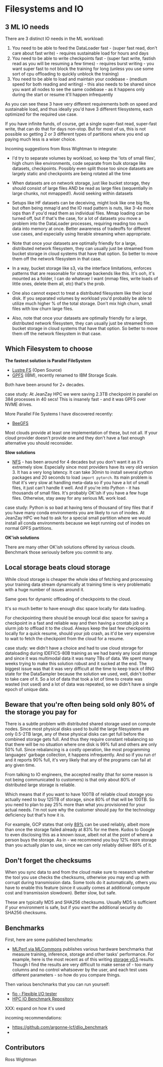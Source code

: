 # Filesystems and IO

## 3 ML IO needs

There are 3 distinct IO needs in the ML workload:

1. You need to be able to feed the DataLoader fast - (super fast read, don't care about fast write) - requires sustainable load for hours and days
2. You need to be able to write checkpoints fast - (super fast write, fastish read as you will be resuming a few times) - requires burst writing - you want super fast to not block the training for long (unless you use some sort of cpu offloading to quickly unblock the training)
3. You need to be able to load and maintain your codebase - (medium speed for both reading and writing) - this also needs to be shared since you want all nodes to see the same codebase - as it happens only during the start or resume it'll happen infrequently

As you can see these 3 have very different requirements both on speed and sustainable load, and thus ideally you'd have 3 different filesystems, each optimized for the required use case.

If you have infinite funds, of course, get a single super-fast read, super-fast write, that can do that for days non-stop. But for most of us, this is not possible so getting 2 or 3 different types of partitions where you end up paying much less is a wiser choice.

Incoming suggestions from Ross Wightman to integrate:

- I'd try to separate volumes by workload, so keep the 'lots of small files', high churn like environments, code separate from bulk storage like datasets, checkpoints. Possibly even split those too since datasets are largely static and checkpoints are being rotated all the time

- When datasets are on network storage, just like bucket storage, they should consist of large files AND be read as large files (sequentially in large chunks, not mmapped!). Avoid seeking within datasets

- Setups like HF datasets can be deceiving, might look like one big file, but often being mmap'd and the IO read pattern is nuts, like 3-4x more iops than if you'd read them as individual files.
  Mmap loading can be turned off, but if that's the case, for a lot of datasets you move a problem into the DataLoader processes, requiring reading too much data into memory at once. Better awareness of tradeoffs for different use cases, and especially using Iterable streaming when appropriate.

- Note that once your datasets are optimally friendly for a large, distributed network filesystem, they can usually just be streamed from bucket storage in cloud systems that have that option. So better to move them off the network filesystem in that case.

- In a way, bucket storage like s3, via the interface limitations, enforces patterns that are reasonable for storage backends like this. It's ooh, it's mounted as a folder, I can do whatever I want (mmap files, write loads of little ones, delete them all, etc) that's the prob.

- One also cannot expect to treat a distributed filesystem like their local disk. If you separated volumes by workload you'd probably be able to utilize much higher % of the total storage. Don't mix high churn, small files with low churn large files.

- Also, note that once your datasets are optimally friendly for a large, distributed network filesystem, they can usually just be streamed from bucket storage in cloud systems that have that option. So better to move them off the network filesystem in that case.



## Which Filesystem to choose

**The fastest solution is Parallel FileSystem**

- [Lustre FS](https://www.lustre.org/) (Open Source)
- [GPFS](https://en.wikipedia.org/wiki/GPFS) (IBM), recently renamed to IBM Storage Scale.

Both have been around for 2+ decades.

case study: At JeanZay HPC we were saving 2.3TB checkpoint in parallel on 384 processes in 40 secs! This is insanely fast - and it was GPFS over NVME drives.

More Parallel File Systems I have discovered recently:

- [BeeGFS](https://www.beegfs.io)


Most clouds provide at least one implementation of these, but not all. If your cloud provider doesn't provide one and they don't have a fast enough alternative you should reconsider.

**Slow solutions**

- [NFS](https://en.wikipedia.org/wiki/Network_File_System) - has been around for 4 decades but you don't want it as it's extremely slow. Especially since most providers have its very old version 3. It has a very long latency. It can take 30min to install several python packages and 20 seconds to load `import pytorch`. Its main problem is that it's very slow at handling meta-data so if you have a lot of small files, it just can't handle it well. And if you're into Python - it has thousands of small files. It's probably OK'ish if you have a few huge files. Otherwise, stay away for any serious ML work load.

case study: Python is so bad at having tens of thousand of tiny files that if you have many conda environments you are likely to run of inodes. At JeanZay HPC we had to ask for a special small partition where we would install all conda environments because we kept running out of inodes on normal GPFS partitions.

**OK'ish solutions**

There are many other OK'ish solutions offered by various clouds. Benchmark those seriously before you commit to any.


## Local storage beats cloud storage

While cloud storage is cheaper the whole idea of fetching and processing your training data stream dynamically at training time is very problematic with a huge number of issues around it.

Same goes for dynamic offloading of checkpoints to the cloud.

It's so much better to have enough disc space locally for data loading.

For checkpointing there should be enough local disc space for saving a checkpoint in a fast and reliable way and then having a crontab job or a slurm job to offload it to the cloud. Always keep the last few checkpoints locally for a quick resume, should your job crash, as it'd be very expensive to wait to fetch the checkpoint from the cloud for a resume.

case study: we didn't have a choice and had to use cloud storage for dataloading during IDEFICS-80B training as we had barely any local storage and since it was multimodal data it was many TBs of data. We spent many weeks trying to make this solution robust and it sucked at the end. The biggest issue was that it was very difficult at the time to keep track of RNG state for the DataSampler because the solution we used, well, didn't bother to take care of it. So a lot of data that took a lot of time to create was wasted (not used) and a lot of data was repeated, so we didn't have a single epoch of unique data.


## Beware that you're often being sold only 80% of the storage you pay for

There is a subtle problem with distributed shared storage used on compute nodes. Since most physical disks used to build the large filesystems are only 0.5-2TB large, any of these physical disks can get full before the combined storage gets full. And thus they require constant rebalancing so that there will be no situation where one disk is 99% full and others are only 50% full. Since rebalancing is a costly operation, like most programming languages' garbage collection, it happens infrequently. And so if you run `df` and it reports 90% full, it's very likely that any of the programs can fail at any given time.

From talking to IO engineers, the accepted reality (that for some reason is not being communicated to customers) is that only about 80% of distributed large storage is reliable.

Which means that if you want to have 100TB of reliable cloud storage you actually need to buy 125TB of storage, since 80% of that will be 100TB. So you need to plan to pay 25% more than what you provisioned for your actual needs. I'm not sure why the customer should pay for the technology deficiency but that's how it is.

For example, GCP states that only [89%](https://cloud.google.com/filestore/docs/known-issues#capacity_errors_before_reaching_full_provisioned_capacity) can be used reliably, albeit more than once the storage failed already at 83% for me there. Kudos to Google to even disclosing this as a known issue, albeit not at the point of where a person buys the storage. As in - we recommend you buy 12% more storage than you actually plan to use, since we can only reliably deliver 89% of it.


## Don't forget the checksums

When you sync data to and from the cloud make sure to research whether the tool you use checks the checksums, otherwise you may end up with corrupt during transmission data. Some tools do it automatically, others you have to enable this feature (since it usually comes at additional compute cost and transmission slowdown). Better slow, but safe.

These are typically MD5 and SHA256 checksums. Usually MD5 is sufficient if your environment is safe, but if you want the additional security do SHA256 checksums.

## Benchmarks

First, here are some published benchmarks:

- [MLPerf via MLCommons](https://mlcommons.org/en/) publishes various hardware benchmarks that measure training, inference, storage and other tasks' performance. For example, here is the most recent as of this writing [storage v0.5](https://mlcommons.org/en/storage-results-05/) results. Though I find the results are very difficult to make sense of - too many columns and no control whatsoever by the user, and each test uses different parameters - so how do you compare things.

Then various benchmarks that you can run yourself:

- [fio - Flexible I/O tester](https://fio.readthedocs.io/en/latest/)
- [HPC IO Benchmark Repository](https://github.com/hpc/ior)

XXX: expand on how it's used

incoming recommendations:
- https://github.com/argonne-lcf/dlio_benchmark
-


## Contributors

Ross Wightman
